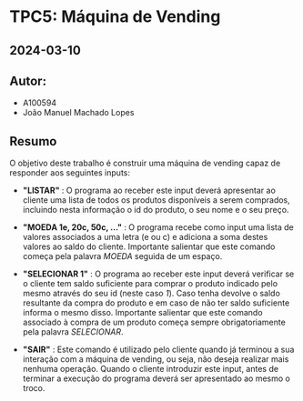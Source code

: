 # TPC5: Máquina de Vending
## 2024-03-10

## Autor:
- A100594
- João Manuel Machado Lopes

## Resumo

O objetivo deste trabalho é construir uma máquina de vending capaz de responder aos seguintes inputs:

- **"LISTAR"** : O programa ao receber este input deverá apresentar ao cliente uma lista de todos os produtos disponíveis a serem comprados, incluindo nesta informação o id do produto, o seu nome e o seu preço.

- **"MOEDA 1e, 20c, 50c, ..."** : O programa recebe como input uma lista de valores associados a uma letra (e ou c) e adiciona a soma destes valores ao saldo do cliente. Importante salientar que este comando começa pela palavra *MOEDA* seguida de um espaço.

- **"SELECIONAR 1"** : O programa ao receber este input deverá verificar se o cliente tem saldo suficiente para comprar o produto indicado pelo mesmo através do seu id (neste caso *1*). Caso tenha devolve o saldo resultante da compra do produto e em caso de não ter saldo suficiente informa o mesmo disso. Importante salientar que este comando associado à compra de um produto começa sempre obrigatoriamente pela palavra *SELECIONAR*.

- **"SAIR"** : Este comando é utilizado pelo cliente quando já terminou a sua interação com a máquina de vending, ou seja, não deseja realizar mais nenhuma operação. Quando o cliente introduzir este input, antes de terminar a execução do programa deverá ser apresentado ao mesmo o troco.
